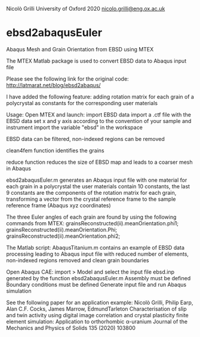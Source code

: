 Nicolò Grilli
University of Oxford
2020
nicolo.grilli@eng.ox.ac.uk

# ebsd2abaqusEuler
Abaqus Mesh and Grain Orientation from EBSD using MTEX

The MTEX Matlab package is used to convert EBSD data to Abaqus input file

Please see the following link for the original code:
http://latmarat.net/blog/ebsd2abaqus/

I have added the following feature:
adding rotation matrix for each grain of a polycrystal as
constants for the corresponding user materials

Usage:
Open MTEX and launch:
import EBSD data
import a .ctf file with the EBSD data
set x and y axis according to the convention of your sample and instrument
import the variable "ebsd" in the workspace

EBSD data can be filtered,
non-indexed regions can be removed

clean4fem function identifies the grains

reduce function reduces the size of EBSD map and leads to a coarser mesh in Abaqus

ebsd2abaqusEuler.m
generates an Abaqus input file with one material for each grain in a polycrystal
the user materials contain 10 constants, the last 9 constants are the components
of the rotation matrix for each grain, transforming a vector from the crystal reference frame
to the sample reference frame (Abaqus xyz coordinates)

The three Euler angles of each grain are found by using the following
commands from MTEX:
grainsReconstructed(ii).meanOrientation.phi1;
grainsReconstructed(ii).meanOrientation.Phi;
grainsReconstructed(ii).meanOrientation.phi2;

The Matlab script:
AbaqusTitanium.m
contains an example of EBSD data processing leading to Abaqus input file
with reduced number of elements, non-indexed regions removed and clean grain boundaries

Open Abaqus CAE:
import > Model
and select the input file ebsd.inp generated by the function ebsd2abaqusEuler.m
Assembly must be defined
Boundary conditions must be defined
Generate input file and run Abaqus simulation

See the following paper for an application example:
Nicolò Grilli, Philip Earp, Alan C.F. Cocks, James Marrow, EdmundTarleton
Characterisation of slip and twin activity using digital image correlation and 
crystal plasticity finite element simulation: Application to orthorhombic α-uranium
Journal of the Mechanics and Physics of Solids 135 (2020) 103800
